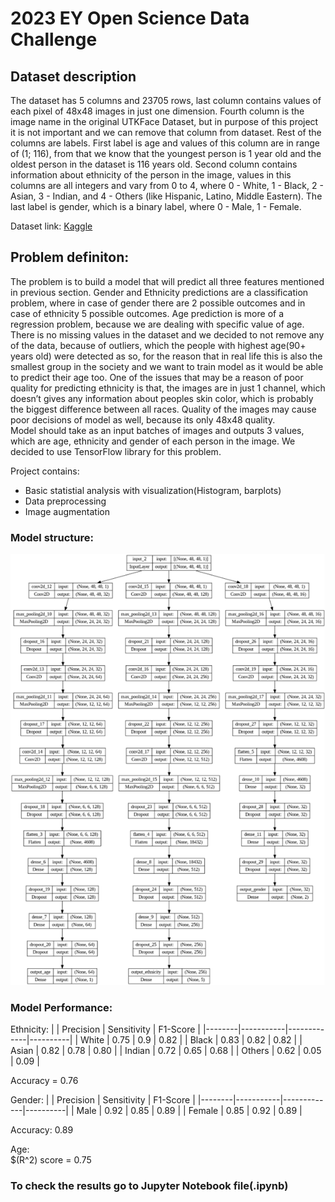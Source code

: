 # 2023 EY Open Science Data Challenge

## Dataset description
The dataset has 5 columns and 23705 rows, last column contains values of each pixel of 48x48 images in just one dimension. Fourth column is the image name in the original
UTKFace Dataset, but in purpose of this project it is not important and we can remove that
column from dataset. Rest of the columns are labels. First label is age and values of this
column are in range of (1; 116), from that we know that the youngest person is 1 year old
and the oldest person in the dataset is 116 years old. Second column contains information
about ethnicity of the person in the image, values in this columns are all integers and vary
from 0 to 4, where 0 - White, 1 - Black, 2 - Asian, 3 - Indian, and 4 - Others (like Hispanic,
Latino, Middle Eastern). The last label is gender, which is a binary label, where 0 - Male, 1 -
Female. 

Dataset link: [Kaggle](https://www.kaggle.com/datasets/nipunarora8/age-gender-and-ethnicity-face-data-csv)  

## Problem definiton:  
The problem is to build a model that will predict all three features mentioned in previous
section. Gender and Ethnicity predictions are a classification problem, where in case of
gender there are 2 possible outcomes and in case of ethnicity 5 possible outcomes. Age
prediction is more of a regression problem, because we are dealing with specific value of
age. There is no missing values in the dataset and we decided to not remove any of the data,
because of outliers, which the people with highest age(90+ years old) were detected as so,
for the reason that in real life this is also the smallest group in the society and we want to
train model as it would be able to predict their age too. One of the issues that may be a
reason of poor quality for predicting ethnicity is that, the images are in just 1 channel, which
doesn’t gives any information about peoples skin color, which is probably the biggest
difference between all races. Quality of the images may cause poor decisions of model as
well, because its only 48x48 quality.  
Model should take as an input batches of images and outputs 3 values, which are age,
ethnicity and gender of each person in the image. We decided to use TensorFlow library for
this problem.

Project contains: 
- Basic statistial analysis with visualization(Histogram, barplots)
- Data preprocessing
- Image augmentation

### Model structure: 
![Model structure](https://github.com/devipeer/Age-gender-origin-prediction/blob/main/model_structure.png)


### Model Performance: 
  
Ethnicity:
|        | Precision | Sensitivity | F1-Score |
|--------|-----------|-------------|----------|
| White  |    0.75   |    0.9      |   0.82   |
| Black  |    0.83   |    0.82     |   0.82   |
| Asian  |    0.82   |    0.78     |   0.80   |
| Indian |    0.72   |    0.65     |   0.68   |
| Others |    0.62   |    0.05     |   0.09   |

Accuracy = 0.76  


Gender: 
|        | Precision | Sensitivity | F1-Score |
|--------|-----------|-------------|----------|
| Male   |    0.92   |    0.85     |   0.89   |
| Female |    0.85   |    0.92     |   0.89   |

Accuracy: 0.89


Age:  
$(R^2) score = 0.75
### To check the results go to Jupyter Notebook file(.ipynb)